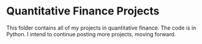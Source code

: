 # Quantitative Finance Projects
This folder contains all of my projects in quantitative finance. The code is in Python. I intend to continue posting more projects, moving forward.